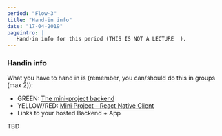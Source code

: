 ```yaml
---
period: "Flow-3"
title: "Hand-in info"
date: "17-04-2019"
pageintro: | 
   Hand-in info for this period (THIS IS NOT A LECTURE  ).
---
```


### Handin info
What you have to hand in is (remember, you can/should do this in groups (max 2)):
 - GREEN: [The mini-project backend](https://docs.google.com/document/d/1s_W83hYp91qNrI5Dy39O_GvFUnTmutvSyHcGDnQFJHw/edit?usp=sharing)
 - YELLOW/RED: [Mini Project - React Native Client](https://docs.google.com/document/d/1rePwGnH53JpAnjctJV6ew-x43HA96W-8R0dnIIqvCcc/edit?usp=sharing)
- Links to your hosted Backend + App

TBD